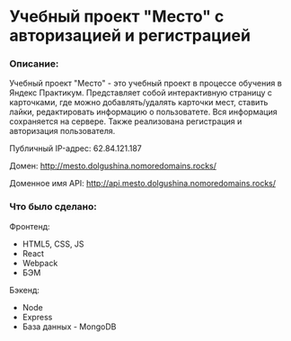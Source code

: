 
# **Учебный проект "Место" с авторизацией и регистрацией**

### Описание:
Учебный проект "Место" - это учебный проект в процессе обучения в Яндекс Практикум. Представляет собой интерактивную страницу с карточками, где можно добавлять/удалять карточки мест, ставить лайки, редактировать информацию о пользоватете. Вся информация сохраняется на сервере. Также реализована регистрация и авторизация пользователя.
  
Публичный IP-адрес: 62.84.121.187

Домен: http://mesto.dolgushina.nomoredomains.rocks/

Доменное имя API: http://api.mesto.dolgushina.nomoredomains.rocks/

### Что было сделано:
Фронтенд:
* HTML5, CSS, JS
* React
* Webpack
* БЭМ

Бэкенд:
* Node
* Express
* База данных - MongoDB
